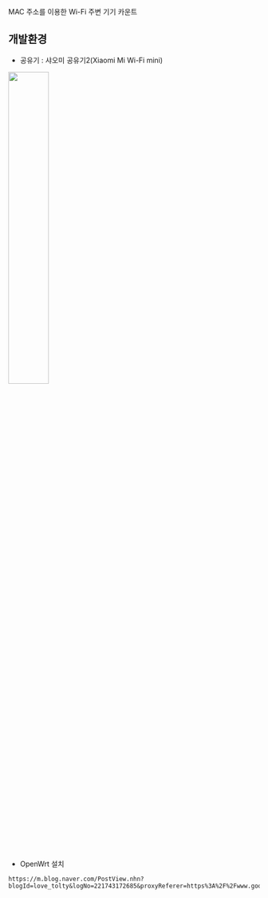 MAC 주소를 이용한 Wi-Fi 주변 기기 카운트 

## 개발환경

* 공유기 : 샤오미 공유기2(Xiaomi Mi Wi-Fi mini)  

<img src="https://img.danawa.com/prod_img/500000/928/180/img/3180928_1.jpg?shrink=500:500&_v=20150702112553" width="40%"></img>  

* OpenWrt 설치

```
https://m.blog.naver.com/PostView.nhn?blogId=love_tolty&logNo=221743172685&proxyReferer=https%3A%2F%2Fwww.google.com%2F
```
